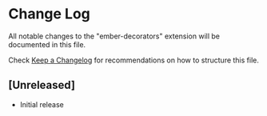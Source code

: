 # Change Log
All notable changes to the "ember-decorators" extension will be documented in this file.

Check [Keep a Changelog](http://keepachangelog.com/) for recommendations on how to structure this file.

## [Unreleased]
- Initial release